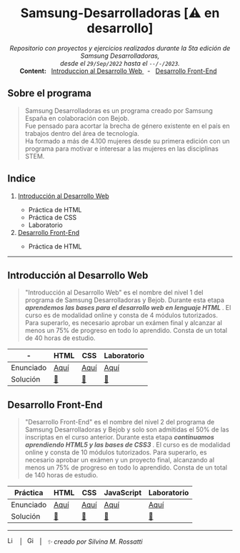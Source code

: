 
<h1 align="center"> Samsung-Desarrolladoras [⚠️ en desarrollo] </h1>
<p align="center">
 <i> Repositorio con proyectos y ejercicios realizados durante la 5ta edición de Samsung Desarrolladoras, <br /> desde el <code>29/Sep/2022</code> hasta el <code>--/-/2023</code>. </i> <br />
<b> Content: </b> 
&nbsp <a href="https://github.com/RossattiSM/Samsung-Desarrolladoras/tree/main/Introduccion%20al%20Desarrollo%20Web"> Introduccion al Desarrollo Web </a> &nbsp - 
&nbsp <a href="https://github.com/RossattiSM/Samsung-Desarrolladoras/tree/main/Desarrollo%20Front-End"> Desarrollo Front-End</a> &nbsp 
 
</p>

## Sobre el programa

>Samsung Desarrolladoras es un programa creado por Samsung España en colaboración con Bejob.  
>Fue pensado para acortar la brecha de género existente en el país en trabajos dentro del área de tecnología.  
>Ha formado a más de 4.100 mujeres desde su primera edición con un programa para motivar e interesar a las mujeres en las disciplinas STEM.

## Indice

<p align="center">
  <ol>
    <li> <a href="https://github.com/RossattiSM/Samsung-Desarrolladoras#introducci%C3%B3n-al-desarrollo-web"> Introducción al Desarrollo Web </a> </li>
    <ul>
      <li> Práctica de HTML </li>
      <li> Práctica de CSS </li>
      <li> Laboratorio </li>
    </ul>
    <li> <a href="https://github.com/RossattiSM/Samsung-Desarrolladoras#desarrollo-front-end"> Desarrollo Front-End </a> </li>
    <ul>
      <li> Práctica de HTML </li>
    </ul>
 </ol>
</p>

<hr>

## Introducción al Desarrollo Web

>"Introducción al Desarrollo Web" es el nombre del nivel 1 del programa de Samsung Desarrolladoras y Bejob. Durante esta etapa <b><i> aprendemos las bases para el desarrollo web en lenguaje HTML </i></b>. El curso es de modalidad online y consta de 4 módulos tutorizados. Para superarlo, es necesario aprobar un exámen final y alcanzar al menos un 75% de progreso en todo lo aprendido. Consta de un total de 40 horas de estudio.

| -  | HTML       | CSS           | Laboratorio |
|-----------|------------|---------------|--------------|
| Enunciado | <a href="https://github.com/RossattiSM/Samsung-Desarrolladoras/blob/main/Introduccion%20al%20Desarrollo%20Web/Practica%20HTML/enunciadoHTML.pdf"> Aquí </a>  | <a href="https://github.com/RossattiSM/Samsung-Desarrolladoras/blob/main/Introduccion%20al%20Desarrollo%20Web/Practica%20CSS/enunciadoCSS.pdf"> Aquí </a>  | <a href="https://github.com/RossattiSM/Samsung-Desarrolladoras/blob/main/Introduccion%20al%20Desarrollo%20Web/Laboratorio/ejemploLaboratorio.jpg"> Aquí </a>   |
| Solución  | <a href="https://github.com/RossattiSM/Samsung-Desarrolladoras/tree/main/Introduccion%20al%20Desarrollo%20Web/Practica%20HTML"> 👀 </a> | <a href="https://github.com/RossattiSM/Samsung-Desarrolladoras/tree/main/Introduccion%20al%20Desarrollo%20Web/Practica%20CSS"> 👀 </a>  |  <a href="https://github.com/RossattiSM/Samsung-Desarrolladoras/tree/main/Introduccion%20al%20Desarrollo%20Web/Laboratorio"> 👀 </a>

## Desarrollo Front-End
>"Desarrollo Front-End" es el nombre del nivel 2 del programa de Samsung Desarrolladoras y Bejob y solo son admitidas el 50% de las inscriptas en el curso anterior. Durante esta etapa <b><i> continuamos aprendiendo HTML5 y las bases de CSS3 </i></b>. El curso es de modalidad online y consta de 10 módulos tutorizados. Para superarlo, es necesario aprobar un exámen y un proyecto final, alcanzando al menos un 75% de progreso en todo lo aprendido. Consta de un total de 140 horas de estudio.

| Práctica  | HTML       | CSS           | JavaScript | Laboratorio |
|-----------|------------|---------------|------------|-------------|
| Enunciado | <a href=""> Aquí </a>  | <a href="https://github.com/RossattiSM/Samsung-Desarrolladoras/blob/main/Desarrollo%20Front-End/Practica%20CSS/enunciadoCSS.pdf"> Aquí </a>  | <a href="https://github.com/RossattiSM/Samsung-Desarrolladoras/blob/main/Desarrollo%20Front-End/Practica%20JavaScript/enunciadoJavaScript.pdf"> Aquí </a>   |  <a href=""> Aquí </a> 
| Solución  | <a href=""> 👀 </a> | <a href="">  👀 </a>  | <a href=""> 👀 </a>  | <a href="">  👀 </a>  |

<hr>
<a href="https://www.linkedin.com/in/rossattism/"><img src="https://skillicons.dev/icons?i=linkedin" alt="Linkedin Logo" style="width: 16px; height: 16px" /></a> &nbsp | &nbsp
<a href="https://github.com/RossattiSM"><img src="https://skillicons.dev/icons?i=github" alt="GitHub logo" style="width: 16px; height: 16px" /></a>  &nbsp | &nbsp <i> ✨ creado por Silvina M. Rossatti </i> &nbsp
